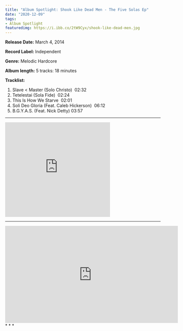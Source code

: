 ```yaml
---
title: "Album Spotlight: Shook Like Dead Men - The Five Solas Ep"
date: "2020-12-09"
tags:
- Album Spotlight
featuredimg: https://i.ibb.co/2tW9Cyx/shook-like-dead-men.jpg
---
```


**Release Date:** March 4, 2014

**Record Label:** Independent

**Genre:** Melodic Hardcore

**Album length:** 5 tracks: 18 minutes

**Tracklist:**

1. Slave < Master (Solo Christo)  02:32 
2. Tetelestai (Sola Fide)  02:24 
3. This Is How We Starve  02:01
4. Soli Deo Gloria (Feat. Caleb Hickerson)  06:12 
5. B.G.Y.A.S. (Feat. Nick Detty) 03:57

* * *

<iframe style="border: 0; width: 340px; height: 307px;" src="https://bandcamp.com/EmbeddedPlayer/album=211969466/size=large/bgcol=ffffff/linkcol=0687f5/artwork=small/transparent=true/" seamless><a href="https://shooklikedeadmen.bandcamp.com/album/the-five-solas-ep">The Five Solas EP by Shook Like Dead Men</a></iframe>

* * *
<div class=video-container>
<iframe src="https://www.youtube.com/embed/WM3P9Rjjn-I" width="560" height="315" frameborder="0"></iframe>
</div>
* * *
